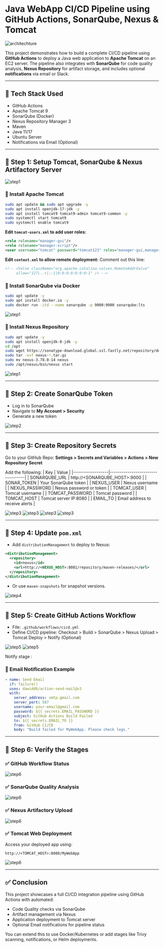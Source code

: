 # Java WebApp CI/CD Pipeline using GitHub Actions, SonarQube, Nexus & Tomcat

![architechture](project.png)

This project demonstrates how to build a complete CI/CD pipeline using **GitHub Actions** to deploy a Java web application to **Apache Tomcat** on an EC2 server. The pipeline also integrates with **SonarQube** for code quality analysis, **Nexus Repository** for artifact storage, and includes optional **notifications** via email or Slack.

---

## 🚀 Tech Stack Used
- GitHub Actions
- Apache Tomcat 9
- SonarQube (Docker)
- Nexus Repository Manager 3
- Maven
- Java 11/17
- Ubuntu Server
- Notifications via Email (Optional)

---

## 📌 Step 1: Setup Tomcat, SonarQube & Nexus Artifactory Server

![step1](steps/step1a.png)

### 🔧 Install Apache Tomcat
```bash
sudo apt update && sudo apt upgrade -y
sudo apt install openjdk-17-jdk -y
sudo apt install tomcat9 tomcat9-admin tomcat9-common -y
sudo systemctl start tomcat9
sudo systemctl enable tomcat9
```

**Edit `tomcat-users.xml` to add user roles:**
```xml
<role rolename="manager-gui"/>
<role rolename="manager-script"/>
<user username="tomcat" password="tomcat123" roles="manager-gui,manager-script"/>
```

**Edit `context.xml` to allow remote deployment:**
Comment out this line:
```xml
<!-- <Valve className="org.apache.catalina.valves.RemoteAddrValve"
     allow="127\..+|::1|0:0:0:0:0:0:0:1" /> -->
```


### 🔧 Install SonarQube via Docker
```bash
sudo apt update -y
sudo apt install docker.io -y
sudo docker run -itd --name sonarqube -p 9000:9000 sonarqube:lts
```
![step1](steps/step1b.png)

### 🔧 Install Nexus Repository
```bash
sudo apt update -y
sudo apt install openjdk-8-jdk -y
cd /opt
sudo wget https://sonatype-download.global.ssl.fastly.net/repository/downloads-prod-group/3/nexus-unix-x86-64-3.78.0-14.tar.gz
sudo tar -xvf nexus-*.tar.gz
sudo mv nexus-3.78.0-14 nexus
sudo /opt/nexus/bin/nexus start
```
![step1](steps/step1c.png)

---

## 📌 Step 2: Create SonarQube Token

- Log in to SonarQube
- Navigate to **My Account > Security**
- Generate a new token

![step2](steps/step2a.png)

---

## 📌 Step 3: Create Repository Secrets

Go to your GitHub Repo:
**Settings > Secrets and Variables > Actions > New Repository Secret**

Add the following:
| Key              | Value                            |
|------------------|----------------------------------|
| SONARQUBE_URL    | http://<SONARQUBE_HOST>:9000     |
| SONAR_TOKEN      | Your SonarQube token             |
| NEXUS_USER       | Nexus username                   |
| NEXUS_PASSWORD   | Nexus password or token          |
| TOMCAT_USER      | Tomcat username                  |
| TOMCAT_PASSWORD  | Tomcat password                  |
| TOMCAT_HOST      | Tomcat server IP:8080            |
| EMAIL_TO         | Email address to receive alerts  |

![step3](steps/step3a.png)
![step3](steps/step3a2.png)
![step3](steps/step3b.png)
![step3](steps/step3c.png)

---

## 📌 Step 4: Update `pom.xml`

- Add `distributionManagement` to deploy to Nexus:
```xml
<distributionManagement>
  <repository>
    <id>nexus</id>
    <url>http://<NEXUS_HOST>:8081/repository/maven-releases/</url>
  </repository>
</distributionManagement>
```

- Or use `maven-snapshots` for snapshot versions.

![step4](steps/step4a.png)

---

## 📌 Step 5: Create GitHub Actions Workflow

- File: `.github/workflows/cicd.yml`
- Define CI/CD pipeline: Checkout > Build > SonarQube > Nexus Upload > Tomcat Deploy > Notify (Optional)

![step5](steps/step5a.png)
![step5](steps/step5b.png)


Notify stage :

### 📧 Email Notification Example
```yaml
- name: Send Email
  if: failure()
  uses: dawidd6/action-send-mail@v3
  with:
    server_address: smtp.gmail.com
    server_port: 587
    username: your-email@gmail.com
    password: ${{ secrets.EMAIL_PASSWORD }}
    subject: GitHub Actions Build Failed
    to: ${{ secrets.EMAIL_TO }}
    from: GitHub CI/CD
    body: "Build failed for MyWebApp. Please check logs."
```

---

## 📌 Step 6: Verify the Stages

### ✅ GitHub Workflow Status
![step6](steps/step6a.png)

### ✅ SonarQube Quality Analysis
![step6](steps/step6b.png)

### ✅ Nexus Artifactory Upload
![step6](steps/step6c.png)

### ✅ Tomcat Web Deployment
Access your deployed app using:
```
http://<TOMCAT_HOST>:8080/MyWebApp
```
![step6](steps/step6d.png)

---

## ✅ Conclusion
This project showcases a full CI/CD integration pipeline using GitHub Actions with automated:
- Code Quality checks via SonarQube
- Artifact management via Nexus
- Application deployment to Tomcat server
- Optional Email notifications for pipeline status

You can extend this to use Docker/Kubernetes or add stages like Trivy scanning, notifications, or Helm deployments.
